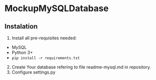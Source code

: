 # MockupMySQLDatabase

## Instalation
1. Install all pre-requisites needed:
- MySQL
- Python 3+
- ```pip install -r requirements.txt```

2. Create Your database refering to file readme-mysql.md in repository.
3. Configure settings.py
